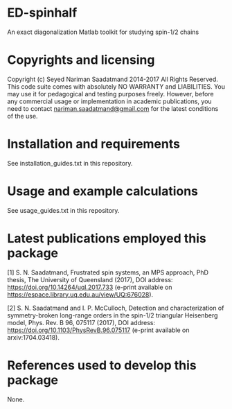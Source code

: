 # ED-spinhalf
An exact diagonalization Matlab toolkit for studying spin-1/2 chains

# Copyrights and licensing 
Copyright (c) Seyed Nariman Saadatmand 2014-2017 All Rights Reserved. 
This code suite comes with absolutely NO WARRANTY and LIABILITIES. 
You may use it for pedagogical and testing purposes freely. However, before any commercial usage or implementation in academic publications, you need to contact nariman.saadatmand@gmail.com for the latest conditions of the use. 

# Installation and requirements
See installation_guides.txt in this repository.

# Usage and example calculations
See usage_guides.txt in this repository.

# Latest publications employed this package
[1] S. N. Saadatmand, Frustrated spin systems, an MPS approach, PhD thesis, The University of Queensland (2017), DOI address: https://doi.org/10.14264/uql.2017.733 (e-print available on https://espace.library.uq.edu.au/view/UQ:676028).

[2] S. N. Saadatmand and I. P. McCulloch, Detection and characterization of symmetry-broken long-range orders in the spin-1/2 triangular Heisenberg model, Phys. Rev. B 96, 075117 (2017), DOI address: https://doi.org/10.1103/PhysRevB.96.075117 (e-print available on arxiv:1704.03418).

# References used to develop this package
None.
